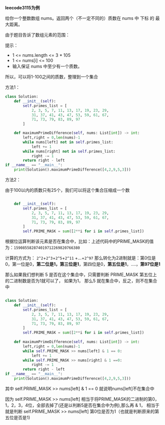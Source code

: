 **leecode3115为例**

给你一个整数数组 nums。返回两个（不一定不同的）质数在 nums 中 下标 的 最大距离。

由于题目告诉了数组元素的范围：

提示：
- 1 <= nums.length <= 3 * 105
- 1 <= nums[i] <= 100
- 输入保证 nums 中至少有一个质数。

所以，可以将1-100之间的质数，整理到一个集合

方法1：
```python
class Solution:
    def __init__(self):            
        self.primes_list = [
            2, 3, 5, 7, 11, 13, 17, 19, 23, 29,
            31, 37, 41, 43, 47, 53, 59, 61, 67,
            71, 73, 79, 83, 89, 97
        ]

    def maximumPrimeDifference(self, nums: List[int]) -> int:
        left,right = 0,len(nums)-1
        while nums[left] not in self.primes_list:
            left += 1
        while nums[right] not in self.primes_list:
            right -= 1
        return right - left
if __name__ == "__main__":
    print(Solution().maximumPrimeDifference([4,2,9,5,3]))
```

方法2：

由于100以内的质数只有25个，我们可以将这个集合压缩成一个数

```python

    def __init__(self):            
        self.primes_list = [
            2, 3, 5, 7, 11, 13, 17, 19, 23, 29,
            31, 37, 41, 43, 47, 53, 59, 61, 67,
            71, 73, 79, 83, 89, 97
        ]
        self.PRIME_MASK = sum([2**i for i in self.primes_list])
```

根据位运算判断该元素是否在集合中，比如：上述代码中的PRIME_MASK的值为：`159085582874019712269820766380`

计算的方式为： `2^2`+`2^3`+`2^5`+`2^11` +...+`2^97` 那么转化为2进制就是：第0位是0，第一位是0，**第二位是1，第三位是1**，第四位是0，**第五位是1**，....，**第97位是1**

那么如果我们想判断 5 是否在这个集合中，只需要判断 PRIME_MASK 第五位上的二进制数是否为1就可以了， 如果为1， 那么5 就在集合中，反之，则不在集合中

```python

class Solution:
    def __init__(self):            
        self.primes_list = [
            2, 3, 5, 7, 11, 13, 17, 19, 23, 29,
            31, 37, 41, 43, 47, 53, 59, 61, 67,
            71, 73, 79, 83, 89, 97
        ]
        self.PRIME_MASK = sum([2**i for i in self.primes_list])
    
    def maximumPrimeDifference(self, nums: List[int]) -> int:
        left,right = 0,len(nums)-1
        while self.PRIME_MASK >> nums[left] & 1 == 0:
            left += 1
        while self.PRIME_MASK >> nums[right] & 1 ==0:
            right -= 1
        return right - left
if __name__ == "__main__":
    print(Solution().maximumPrimeDifference([4,2,9,5,3]))
```

其中 self.PRIME_MASK >> nums[left] & 1 == 0 就说明nums[left]不在集合中

因为 self.PRIME_MASK >> nums[left] 相当于将PRIME_MASK的二进制的第0，1，2，3，4位，全部去掉了(还是以判断5是否在集合中为例),那么再 & 1， 相当于就是判断 self.PRIME_MASK >> nums[left] 第0位是否为1（也就是判断原来的第五位是否是1)

